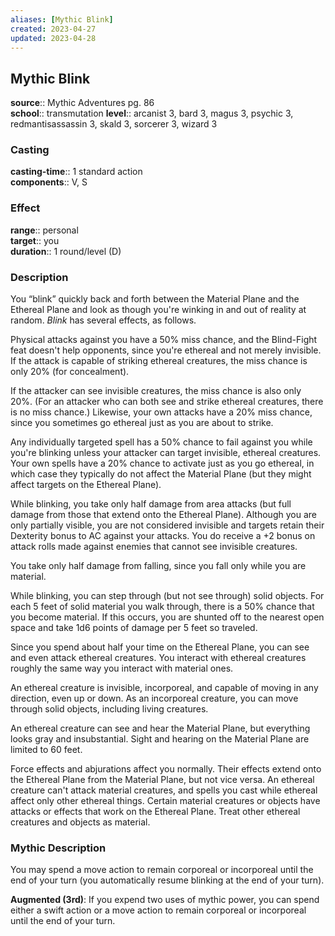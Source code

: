 ```yaml
---
aliases: [Mythic Blink]
created: 2023-04-27
updated: 2023-04-28
---
```


## Mythic Blink

**source**:: Mythic Adventures pg. 86  
**school**:: transmutation
**level**:: arcanist 3, bard 3, magus 3, psychic 3, redmantisassassin 3, skald 3, sorcerer 3, wizard 3

### Casting

**casting-time**:: 1 standard action  
**components**:: V, S

### Effect

**range**:: personal  
**target**:: you  
**duration**:: 1 round/level (D)

### Description

You “blink” quickly back and forth between the Material Plane and the Ethereal Plane and look as though you're winking in and out of reality at random. *Blink* has several effects, as follows.  
  
Physical attacks against you have a 50% miss chance, and the Blind-Fight feat doesn't help opponents, since you're ethereal and not merely invisible. If the attack is capable of striking ethereal creatures, the miss chance is only 20% (for concealment).  
  
If the attacker can see invisible creatures, the miss chance is also only 20%. (For an attacker who can both see and strike ethereal creatures, there is no miss chance.) Likewise, your own attacks have a 20% miss chance, since you sometimes go ethereal just as you are about to strike.  
  
Any individually targeted spell has a 50% chance to fail against you while you're blinking unless your attacker can target invisible, ethereal creatures. Your own spells have a 20% chance to activate just as you go ethereal, in which case they typically do not affect the Material Plane (but they might affect targets on the Ethereal Plane).  
  
While blinking, you take only half damage from area attacks (but full damage from those that extend onto the Ethereal Plane). Although you are only partially visible, you are not considered invisible and targets retain their Dexterity bonus to AC against your attacks. You do receive a +2 bonus on attack rolls made against enemies that cannot see invisible creatures.  
  
You take only half damage from falling, since you fall only while you are material.  
  
While blinking, you can step through (but not see through) solid objects. For each 5 feet of solid material you walk through, there is a 50% chance that you become material. If this occurs, you are shunted off to the nearest open space and take 1d6 points of damage per 5 feet so traveled.  
  
Since you spend about half your time on the Ethereal Plane, you can see and even attack ethereal creatures. You interact with ethereal creatures roughly the same way you interact with material ones.  
  
An ethereal creature is invisible, incorporeal, and capable of moving in any direction, even up or down. As an incorporeal creature, you can move through solid objects, including living creatures.  
  
An ethereal creature can see and hear the Material Plane, but everything looks gray and insubstantial. Sight and hearing on the Material Plane are limited to 60 feet.  
  
Force effects and abjurations affect you normally. Their effects extend onto the Ethereal Plane from the Material Plane, but not vice versa. An ethereal creature can't attack material creatures, and spells you cast while ethereal affect only other ethereal things. Certain material creatures or objects have attacks or effects that work on the Ethereal Plane. Treat other ethereal creatures and objects as material.

### Mythic Description

You may spend a move action to remain corporeal or incorporeal until the end of your turn (you automatically resume blinking at the end of your turn).  
  
**Augmented (3rd)**: If you expend two uses of mythic power, you can spend either a swift action or a move action to remain corporeal or incorporeal until the end of your turn.
